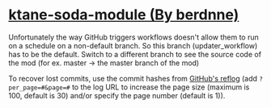 # [ktane-soda-module (By berdnne)](https://github.com/berdnne/ktane-soda-module)

Unfortunately the way GitHub triggers workflows doesn't allow them to run on a schedule on a non-default branch. So this branch (updater_workflow) has to be the default. Switch to a different branch to see the source code of the mod (for ex. master -> the master branch of the mod)

To recover lost commits, use the commit hashes from [GitHub's reflog](https://api.github.com/repos/KtaneModules/ktane-soda-module-berdnne/events) (add `?per_page=#&page=#` to the log URL to increase the page size (maximum is 100, default is 30) and/or specify the page number (default is 1)).
